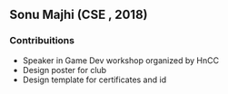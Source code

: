 ## Sonu Majhi (CSE , 2018)

### Contribuitions 

* Speaker in Game Dev workshop organized by HnCC
* Design poster for club
* Design template for certificates and id
